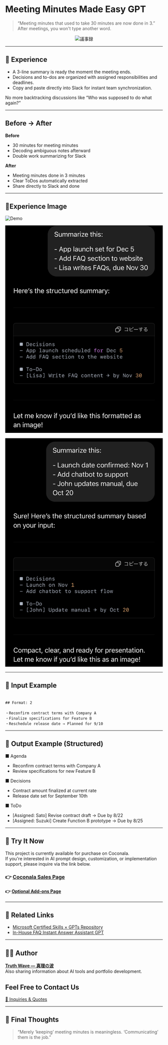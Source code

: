 # Meeting Minutes Made Easy GPT

> “Meeting minutes that used to take 30 minutes are now done in 3.”
> After meetings, you won't type another word.

<p align="center">
<img width="1536" height="1024" alt="議事録" src="https://github.com/user-attachments/assets/cbb6476b-3e9e-41ab-a10a-54855e2b1219" />
</p>

---

## 🎯 Experience

- A 3-line summary is ready the moment the meeting ends.
- Decisions and to-dos are organized with assigned responsibilities and deadlines.
- Copy and paste directly into Slack for instant team synchronization.

No more backtracking discussions like “Who was supposed to do what again?”

---

## Before → After
**Before**
- 30 minutes for meeting minutes
- Decoding ambiguous notes afterward
- Double work summarizing for Slack

**After**
- Meeting minutes done in 3 minutes
- Clear ToDos automatically extracted
- Share directly to Slack and done


---

## 📸Experience Image

![Demo](https://github.com/truthwave/meeting-minutes-helper/blob/main/English/Demo%20Movie.gif)

![photo](https://github.com/truthwave/meeting-minutes-helper/blob/main/English/Summary_AppLaunch_FAQ.jpeg)

![photo2](https://github.com/truthwave/meeting-minutes-helper/blob/main/English/Summary_LaunchPrep.jpeg)

---


## 🧠 Input Example

```

## Format: 2

・Reconfirm contract terms with Company A
・Finalize specifications for Feature B
・Reschedule release date → Planned for 9/10

```

---

## 📄 Output Example (Structured)

■ Agenda  
- Reconfirm contract terms with Company A  
- Review specifications for new Feature B

■ Decisions  
- Contract amount finalized at current rate  
- Release date set for September 10th

■ ToDo  
- [Assigned: Sato] Revise contract draft → Due by 8/22  
- [Assigned: Suzuki] Create Function B prototype → Due by 8/25


---

## 🛒 Try It Now

This project is currently available for purchase on Coconala.  
If you're interested in AI prompt design, customization, or implementation support, please inquire via the link below.


### 👉 [Coconala Sales Page](https://coconala.com/contents_market/pictures/cmfkjunz2046t8n0hwiupnd2e)

#### 👉 [Optional Add-ons Page](https://coconala.com/services/3875043)

---

## 🔗 Related Links

- [Microsoft Certified Skills × GPTs Repository](https://github.com/truthwave/ai-productivity-cert-practical-output/tree/main/English)
- [In-House FAQ Instant Answer Assistant GPT](https://github.com/truthwave/faq-assistant-gpt/tree/main/English)
---

## 🧑‍💻 Author

**[Truth Wave ― 真理の波](https://github.com/truthwave)**  
Also sharing information about AI tools and portfolio development.


## Feel Free to Contact Us
[📩 Inquiries & Quotes](mailto:realmadrid71214591@gmail.com)

---

## 🏁 Final Thoughts
> “Merely ‘keeping’ meeting minutes is meaningless. ‘Communicating’ them is the job.”
